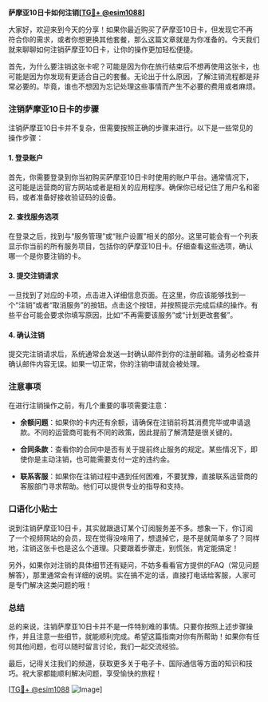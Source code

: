 **萨摩亚10日卡如何注销[[TG💪+ @esim1088](https://t.me/s/esim1088)]**

大家好，欢迎来到今天的分享！如果你最近购买了萨摩亚10日卡，但发现它不再符合你的需求，或者你想更换其他套餐，那么这篇文章就是为你准备的。今天我们就来聊聊如何注销萨摩亚10日卡，让你的操作更加轻松便捷。

首先，为什么要注销这张卡呢？可能是因为你在旅行结束后不想再使用这张卡，也可能是因为你发现有更适合自己的套餐。无论出于什么原因，了解注销流程都是非常必要的。毕竟，谁也不想因为忘记处理这些事情而产生不必要的费用或者麻烦。

### 注销萨摩亚10日卡的步骤

注销萨摩亚10日卡并不复杂，但需要按照正确的步骤来进行。以下是一些常见的操作步骤：

#### 1. 登录账户

首先，你需要登录到你当初购买萨摩亚10日卡时使用的账户平台。通常情况下，这可能是运营商的官方网站或者是相关的应用程序。确保你已经记住了用户名和密码，或者准备好接收验证码的设备。

#### 2. 查找服务选项

在登录之后，找到与“服务管理”或“账户设置”相关的部分。这里可能会有一个列表显示你当前的所有服务项目，包括你的萨摩亚10日卡。仔细查看这些选项，确认哪一个是你要注销的卡。

#### 3. 提交注销请求

一旦找到了对应的卡项，点击进入详细信息页面。在这里，你应该能够找到一个“注销”或者“取消服务”的按钮。点击这个按钮，并按照提示完成后续的操作。有些平台可能会要求你填写原因，比如“不再需要该服务”或“计划更改套餐”。

#### 4. 确认注销

提交完注销请求后，系统通常会发送一封确认邮件到你的注册邮箱。请务必检查并确认邮件内容无误。如果一切正常，你的注销申请就会被处理。

### 注意事项

在进行注销操作之前，有几个重要的事项需要注意：

- **余额问题**：如果你的卡内还有余额，请确保在注销前将其消费完毕或申请退款。不同的运营商可能有不同的政策，因此提前了解清楚是很关键的。
  
- **合同条款**：查看你的合同中是否有关于提前终止服务的规定。某些情况下，即使你是主动注销，也可能需要支付一定的违约金。

- **联系客服**：如果你在注销过程中遇到任何困难，不要犹豫，直接联系运营商的客服部门寻求帮助。他们可以提供专业的指导和支持。

### 口语化小贴士

说到注销萨摩亚10日卡，其实就跟退订某个订阅服务差不多。想象一下，你订阅了一个视频网站的会员，现在觉得没啥用了，想退掉它，是不是就简单多了？同样地，注销这张卡也是这么个道理。只要跟着步骤走，别慌张，肯定能搞定！

另外，如果你对注销的具体细节还有疑问，不妨多看看官方提供的FAQ（常见问题解答），那里通常会有详细的说明。实在搞不定的话，直接打电话给客服，人家可是专门解决这类问题的哦！

### 总结

总的来说，注销萨摩亚10日卡并不是一件特别难的事情。只要你按照上述步骤操作，并且注意一些细节，就能顺利完成。希望这篇指南对你有所帮助！如果你有任何其他问题，也可以随时留言讨论，我们一起交流经验。

最后，记得关注我们的频道，获取更多关于电子卡、国际通信等方面的知识和技巧。祝大家都能顺利解决问题，享受愉快的旅程！

[[TG💪+ @esim1088](https://t.me/s/esim1088) ![Image](https://i.postimg.cc/4NQfJmqS/Snipaste-2025-05-13-00-14-12.png)]